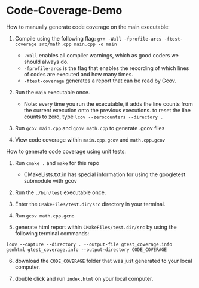# Code-Coverage-Demo

How to manually generate code coverage on the main executable:

1. Compile using the following flag: `g++ -Wall -fprofile-arcs -ftest-coverage src/math.cpp main.cpp -o main`

	* `-Wall` enables all compiler warnings, which as good coders we should always do.
	* `-fprofile-arcs` is the flag that enables the recording of which lines of codes are executed and how many times.
	* `-ftest-coverage` generates a report that can be read by Gcov.

2. Run the `main` executable once.

	* Note: every time you run the executable, it adds the line counts from the current execution onto the previous executions. to reset the line counts to zero, type `lcov --zerocounters --directory .`

3. Run `gcov main.cpp` and `gcov math.cpp` to generate .gcov files

4. View code coverage within `main.cpp.gcov` and `math.cpp.gcov`


How to generate code coverage using unit tests:

1. Run `cmake .` and `make` for this repo

	* CMakeLists.txt.in has special information for using the googletest submodule with gcov

2. Run the `./bin/test` executable once.

3. Enter the `CMakeFiles/test.dir/src` directory in your terminal.

4. Run `gcov math.cpp.gcno`

5. generate html report within `CMakeFiles/test.dir/src` by using the following terminal commands:

```
lcov --capture --directory . --output-file gtest_coverage.info
genhtml gtest_coverage.info --output-directory CODE_COVERAGE
```

6. download the `CODE_COVERAGE` folder that was just generated to your local computer.

7. double click and run `index.html` on your local computer.
